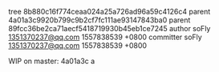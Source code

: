 tree 8b880c16f774ceaa024a25a726ad96a59c4126c4
parent 4a01a3c9920b799c9b2cf7fc111ae93147843ba0
parent 89fcc36be2ca71aecf5418719930b45eb1ce7245
author soFly <1351370237@qq.com> 1557838539 +0800
committer soFly <1351370237@qq.com> 1557838539 +0800

WIP on master: 4a01a3c a
